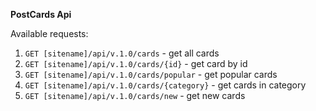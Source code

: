 **PostCards Api**

[sitename]: http://pozdravko.pythonanywhere.com

Available requests:<br>
1) `GET [sitename]/api/v.1.0/cards` - get all cards
2) `GET [sitename]/api/v.1.0/cards/{id}` - get card by id
3) `GET [sitename]/api/v.1.0/cards/popular` - get popular cards
4) `GET [sitename]/api/v.1.0/cards/{category}` - get cards in category
5) `GET [sitename]/api/v.1.0/cards/new` - get new cards